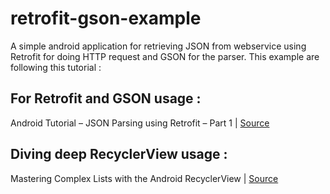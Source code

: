 # retrofit-gson-example
A simple android application for retrieving JSON from webservice using Retrofit for doing HTTP request and GSON for the parser. This example are following this tutorial :

## For Retrofit and GSON usage :

Android Tutorial – JSON Parsing using Retrofit – Part 1 | [Source](http://www.pratikbutani.com/2016/05/android-tutorial-json-parsing-using-retrofit-part-1/)

## Diving deep RecyclerView usage :

Mastering Complex Lists with the Android RecyclerView | [Source](https://www.sitepoint.com/mastering-complex-lists-with-the-android-recyclerview/)
